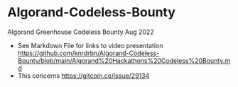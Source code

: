 # Algorand-Codeless-Bounty
Algorand Greenhouse Codeless Bounty Aug 2022


* See Markdown File for links to video presentation https://github.com/knrdrbn/Algorand-Codeless-Bounty/blob/main/Algorand%20Hackathons%20Codeless%20Bounty.md
* This concerns https://gitcoin.co/issue/29134

